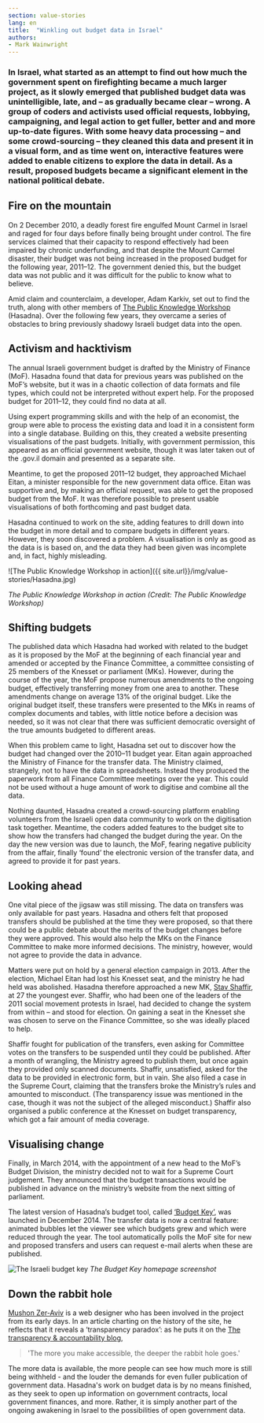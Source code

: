 ```yaml
---
section: value-stories
lang: en
title:  "Winkling out budget data in Israel"
authors:
- Mark Wainwright
---
```


### In Israel, what started as an attempt to find out how much the government spent on firefighting became a much larger project, as it slowly emerged that published budget data was unintelligible, late, and – as gradually became clear – wrong. A group of coders and activists used official requests, lobbying, campaigning, and legal action to get fuller, better and and more up-to-date figures. With some heavy data processing – and some crowd-sourcing – they cleaned this data and present it in a visual form, and as time went on, interactive features were added to enable citizens to explore the data in detail. As a result, proposed budgets became a significant element in the national political debate.

## Fire on the mountain

On 2 December 2010, a deadly forest fire engulfed Mount Carmel in Israel and raged for four days before finally being brought under control. The fire services claimed that their capacity to respond effectively had been impaired by chronic underfunding, and that despite the Mount Carmel disaster, their budget was not being increased in the proposed budget for the following year, 2011–12. The government denied this, but the budget data was not public and it was difficult for the public to know what to believe.

Amid claim and counterclaim, a developer, Adam Karkiv, set out to find the truth, along with other members of [The Public Knowledge Workshop](http://www.hasadna.org.il/en/) (Hasadna). Over the following few years, they overcame a series of obstacles to bring previously shadowy Israeli budget data into the open.

## Activism and hacktivism

The annual Israeli government budget is drafted by the Ministry of Finance (MoF). Hasadna found that data for previous years was published on the MoF’s website, but it was in a chaotic collection of data formats and file types, which could not be interpreted without expert help. For the proposed budget for 2011–12, they could find no data at all.

Using expert programming skills and with the help of an economist, the group were able to process the existing data and load it in a consistent form into a single database. Building on this, they created a website presenting visualisations of the past budgets. Initially, with government permission, this appeared as an official government website, though it was later taken out of the .gov.il domain and presented as a separate site.

Meantime, to get the proposed 2011–12 budget, they approached Michael Eitan, a minister responsible for the new government data office. Eitan was supportive and, by making an official request, was able to get the proposed budget from the MoF. It was therefore possible to present usable visualisations of both forthcoming and past budget data.

Hasadna continued to work on the site, adding features to drill down into the budget in more detail and to compare budgets in different years.  However, they soon discovered a problem. A visualisation is only as good as the data is is based on, and the data they had been given was incomplete and, in fact, highly misleading.

![The Public Knowledge Workshop in action]({{ site.url}}/img/value-stories/Hasadna.jpg)

_The Public Knowledge Workshop in action (Credit: The Public Knowledge Workshop)_

## Shifting budgets

The published data which Hasadna had worked with related to the budget as it is proposed by the MoF at the beginning of each financial year and amended or accepted by the Finance Committee, a committee consisting of 25 members of the Knesset or parliament (MKs). However, during the course of the year, the MoF propose numerous amendments to the ongoing budget, effectively transferring money from one area to another. These amendments change on average 13% of the original budget. Like the original budget itself, these transfers were presented to the MKs in reams of complex documents and tables, with little notice before a decision was needed, so it was not clear that there was sufficient democratic oversight of the true amounts budgeted to different areas.

When this problem came to light, Hasadna set out to discover how the budget had changed over the 2010–11 budget year. Eitan again approached the Ministry of Finance for the transfer data. The Ministry claimed, strangely, not to have the data in spreadsheets. Instead they produced the paperwork from all Finance Committee meetings over the year. This could not be used without a huge amount of work to digitise and combine all the data.

Nothing daunted, Hasadna created a crowd-sourcing platform enabling volunteers from the Israeli open data community to work on the digitisation task together. Meantime, the coders added features to the budget site to show how the transfers had changed the budget during the year. On the day the new version was due to launch, the MoF, fearing negative publicity from the affair, finally ‘found’ the electronic version of the transfer data, and agreed to provide it for past years.

## Looking ahead

One vital piece of the jigsaw was still missing. The data on transfers was only available for past years. Hasadna and others felt that proposed transfers should be published at the time they were proposed, so that there could be a public debate about the merits of the budget changes before they were approved. This would also help the MKs on the Finance Committee to make more informed decisions. The ministry, however, would not agree to provide the data in advance.

Matters were put on hold by a general election campaign in 2013. After the election, Michael Eitan had lost his Knesset seat, and the ministry he had held was abolished. Hasadna therefore approached a new MK, [Stav Shaffir](http://stavshaffir.co.il), at 27 the youngest ever. Shaffir, who had been one of the leaders of the 2011 social movement protests in Israel, had decided to change the system from within – and stood for election. On gaining a seat in the Knesset she was chosen to serve on the Finance Committee, so she was ideally placed to help.

Shaffir fought for publication of the transfers, even asking for Committee votes on the transfers to be suspended until they could be published. After a month of wrangling, the Ministry agreed to publish them, but once again they provided only scanned documents. Shaffir, unsatisfied, asked for the data to be provided in electronic form, but in vain. She also filed a case in the Supreme Court, claiming that the transfers broke the Ministry’s rules and amounted to misconduct. (The transparency issue was mentioned in the case, though it was not the subject of the alleged misconduct.) Shaffir also organised a public conference at the Knesset on budget transparency, which got a fair amount of media coverage.

## Visualising change

Finally, in March 2014, with the appointment of a new head to the MoF’s Budget Division, the ministry decided not to wait for a Supreme Court judgement. They announced that the budget transactions would be published in advance on the ministry’s website from the next sitting of parliament.

The latest version of Hasadna’s budget tool, called [‘Budget Key’](http://www.obudget.org/?forcetour=1#main//2014/en), was launched in December 2014. The transfer data is now a central feature: animated bubbles let the viewer see which budgets grew and which were reduced through the year. The tool automatically polls the MoF site for new and proposed transfers and users can request e-mail alerts when these are published.

![The Israeli budget key]({{site.url}}/img/value-stories/budget-key.png)
_The Budget Key homepage screenshot_

## Down the rabbit hole

[Mushon Zer-Aviv](http://mushon.com/) is a web designer who has been involved in the project from its early days. In an article charting on the history of the site, he reflects that it reveals a ‘transparency paradox’: as he puts it on the [The transparency & accountability blog](http://tech.transparency-initiative.org/follow-the-money-mushon-zer-aviv-the-keys-to-the-israeli-budget/),

>'The more you make accessible, the deeper the rabbit hole goes.'


The more data is available, the more people can see how much more is still being withheld - and the louder the demands for even fuller publication of government data. Hasadna's work on budget data is by no means finished, as they seek to open up information on government contracts, local government finances, and more. Rather, it is simply another part of the ongoing awakening in Israel to the possibilities of open government data.
